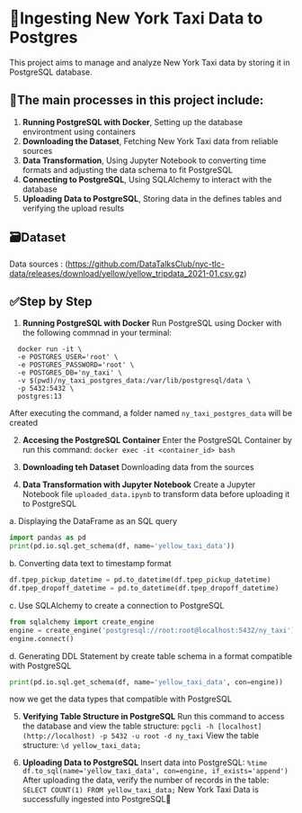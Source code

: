 # 🚕Ingesting New York Taxi Data to Postgres
This project aims to manage and analyze New York Taxi data by storing it in PostgreSQL database. 

## 📍The main processes in this project include:
1. **Running PostgreSQL with Docker**, Setting up the database environtment using containers
2. **Downloading the Dataset**, Fetching New York Taxi data from reliable sources
3. **Data Transformation**, Using Jupyter Notebook to converting time formats and adjusting the data schema to fit PostgreSQL
4. **Connecting to PostgreSQL**, Using SQLAlchemy to interact with the database
5. **Uploading Data to PostgreSQL**, Storing data in the defines tables and verifying the upload results

## 🗃️Dataset
Data sources : (https://github.com/DataTalksClub/nyc-tlc-data/releases/download/yellow/yellow_tripdata_2021-01.csv.gz)

## ✅Step by Step
1. **Running PostgreSQL with Docker**
Run PostgreSQL using Docker with the following commnad in your terminal:
```
  docker run -it \
  -e POSTGRES_USER='root' \
  -e POSTGRES_PASSWORD='root' \
  -e POSTGRES_DB='ny_taxi' \
  -v $(pwd)/ny_taxi_postgres_data:/var/lib/postgresql/data \
  -p 5432:5432 \
  postgres:13
```
After executing the command, a folder named `ny_taxi_postgres_data` will be created

2. **Accesing the PostgreSQL Container**
Enter the PostgreSQL Container by run this command:
``` docker exec -it <container_id> bash ```

3. **Downloading teh Dataset**
Downloading data from the sources

4. **Data Transformation with Jupyter Notebook**
Create a Jupyter Notebook file `uploaded_data.ipynb` to transform data before uploading it to PostgreSQL

a. Displaying the DataFrame as an SQL query
```python
import pandas as pd
print(pd.io.sql.get_schema(df, name='yellow_taxi_data'))
```
b. Converting data text to timestamp format
```python
df.tpep_pickup_datetime = pd.to_datetime(df.tpep_pickup_datetime)
df.tpep_dropoff_datetime = pd.to_datetime(df.tpep_dropoff_datetime)
```
c. Use SQLAlchemy to create a connection to PostgreSQL
```python
from sqlalchemy import create_engine
engine = create_engine('postgresql://root:root@localhost:5432/ny_taxi')
engine.connect()
```
d. Generating DDL Statement by create table schema in a format compatible with PostgreSQL
```python
print(pd.io.sql.get_schema(df, name='yellow_taxi_data', con=engine))
```
now we get the data types that compatible with PostgreSQL 

5. **Verifying Table Structure in PostgreSQL**
Run this command to access the database and view the table structure:
`pgcli -h [localhost](http://localhost) -p 5432 -u root -d ny_taxi`
View the table structure:
```\d yellow_taxi_data;```

6. **Uploading Data to PostgreSQL**
Insert data into PostgreSQL:
`%time df.to_sql(name='yellow_taxi_data', con=engine, if_exists='append')`
After uploading the data, verify the number of records in the table:
`SELECT COUNT(1) FROM yellow_taxi_data;`
New York Taxi Data is successfully ingested into PostgreSQL🎉
